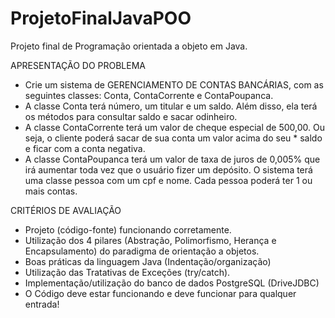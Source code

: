# ProjetoFinalJavaPOO
Projeto final de Programação orientada a objeto em Java.

APRESENTAÇÃO DO PROBLEMA 
* Crie um sistema de GERENCIAMENTO DE CONTAS BANCÁRIAS, com as seguintes classes: Conta, ContaCorrente e ContaPoupanca. 
* A classe Conta terá número, um titular e um saldo. Além disso, ela terá os métodos para consultar saldo e sacar odinheiro. 
* A classe ContaCorrente terá um valor de cheque especial de 500,00. Ou seja, o cliente poderá sacar de sua conta um valor acima do seu * saldo e ficar com a conta negativa. 
* A classe ContaPoupanca terá um valor de taxa de juros de 0,005% que irá aumentar toda vez que o usuário fizer um depósito. O sistema terá uma classe pessoa com um cpf e nome. Cada pessoa poderá ter 1 ou mais contas.

CRITÉRIOS DE AVALIAÇÃO
* Projeto (código-fonte) funcionando corretamente.
* Utilização dos 4 pilares (Abstração, Polimorfismo, Herança e Encapsulamento) do paradigma de orientação a objetos.
* Boas práticas da linguagem Java (Indentação/organização)
* Utilização das Tratativas de Exceções (try/catch).
* Implementação/utilização do banco de dados PostgreSQL (DriveJDBC)
* O Código deve estar funcionando e deve funcionar para qualquer entrada!
